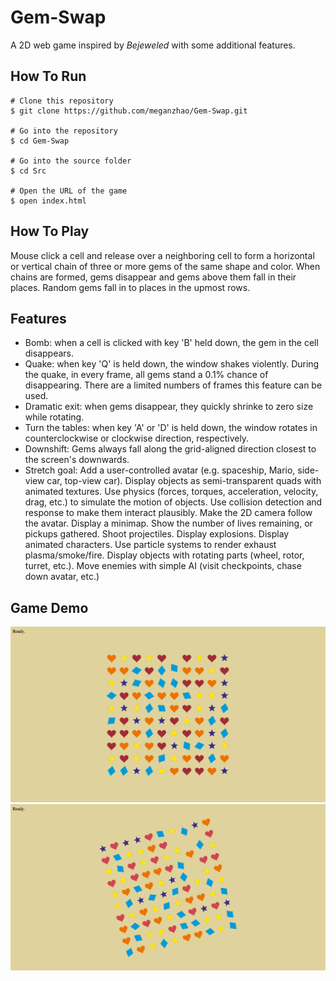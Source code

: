 # Gem-Swap
A 2D web game inspired by *Bejeweled* with some additional features.

## How To Run
```
# Clone this repository
$ git clone https://github.com/meganzhao/Gem-Swap.git

# Go into the repository
$ cd Gem-Swap

# Go into the source folder
$ cd Src

# Open the URL of the game
$ open index.html
```

## How To Play
Mouse click a cell and release over a neighboring cell to form a horizontal or vertical chain of three or more gems of the same shape and color.
When chains are formed, gems disappear and gems above them fall in their places. Random gems fall in to places in the upmost rows.

## Features
* Bomb: when a cell is clicked with key 'B' held down, the gem in the cell disappears.
* Quake: when key 'Q' is held down, the window shakes violently. During the quake, in every frame, all gems stand a 0.1% chance of disappearing. There are a limited numbers of frames this feature can be used.
* Dramatic exit: when gems disappear, they quickly shrinke to zero size while rotating.
* Turn the tables: when key 'A' or 'D' is held down, the window rotates in counterclockwise or clockwise direction, respectively.
* Downshift: Gems always fall along the grid-aligned direction closest to the screen's downwards.
* Stretch goal: Add a user-controlled avatar (e.g. spaceship, Mario, side-view car, top-view car). Display objects as semi-transparent quads with animated textures. Use physics (forces, torques, acceleration, velocity, drag, etc.) to simulate the motion of objects. Use collision detection and response to make them interact plausibly. Make the 2D camera follow the avatar. Display a minimap. Show the number of lives remaining, or pickups gathered. Shoot projectiles. Display explosions. Display animated characters. Use particle systems to render exhaust plasma/smoke/fire. Display objects with rotating parts (wheel, rotor, turret, etc.). Move enemies with simple AI (visit checkpoints, chase down avatar, etc.)


## Game Demo

![Alt text](img-demo/img1.png?raw=true "Title")
![Alt text](img-demo/img2.png?raw=true "Title")


